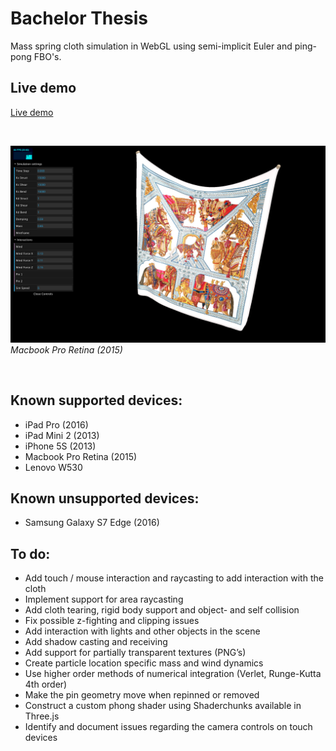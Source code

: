 # Bachelor Thesis
Mass spring cloth simulation in WebGL using semi-implicit Euler and ping-pong FBO's.

## Live demo

[Live demo](https://timvanscherpenzeel.github.io/Thesis/)

&nbsp;

![0.jpg](/screenshots/1.jpg?raw=true)
*Macbook Pro Retina (2015)*

&nbsp;

## Known supported devices:
- iPad Pro (2016)
- iPad Mini 2 (2013)
- iPhone 5S (2013)
- Macbook Pro Retina (2015)
- Lenovo W530

## Known unsupported devices:
- Samsung Galaxy S7 Edge (2016)

## To do:
- Add touch / mouse interaction and raycasting to add interaction with the cloth
- Implement support for area raycasting
- Add cloth tearing, rigid body support and object- and self collision
- Fix possible z-fighting and clipping issues
- Add interaction with lights and other objects in the scene
- Add shadow casting and receiving
- Add support for partially transparent textures (PNG’s)
- Create particle location specific mass and wind dynamics
- Use higher order methods of numerical integration (Verlet, Runge-Kutta 4th order)
- Make the pin geometry move when repinned or removed
- Construct a custom phong shader using Shaderchunks available in Three.js
- Identify and document issues regarding the camera controls on touch devices